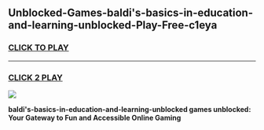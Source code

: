 
## Unblocked-Games-baldi's-basics-in-education-and-learning-unblocked-Play-Free-c1eya
<h3>
<a href="https://premium76.site?title=baldi's-basics-in-education-and-learning-unblocked&ref=18A1">CLICK TO PLAY</a></h3>
<hr>

<h3>
<a href="https://premium76.site?title=baldi's-basics-in-education-and-learning-unblocked&ref=18A1">CLICK 2 PLAY</a>
  
</h3>

<a href="https://premium76.site?title=baldi's-basics-in-education-and-learning-unblocked&ref=18A1"><img src="https://clearcache.store/games.png"></a>


**baldi's-basics-in-education-and-learning-unblocked games unblocked: Your Gateway to Fun and Accessible Online Gaming**
